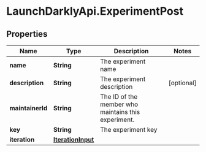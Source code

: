 # LaunchDarklyApi.ExperimentPost

## Properties

Name | Type | Description | Notes
------------ | ------------- | ------------- | -------------
**name** | **String** | The experiment name | 
**description** | **String** | The experiment description | [optional] 
**maintainerId** | **String** | The ID of the member who maintains this experiment. | 
**key** | **String** | The experiment key | 
**iteration** | [**IterationInput**](IterationInput.md) |  | 


